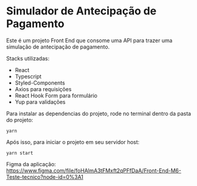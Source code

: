# Simulador de Antecipação de Pagamento

Este é um projeto Front End que consome uma API para trazer uma simulação de antecipação de pagamento.

Stacks utilizadas:

<ul>
<li>React</li>
<li>Typescript</li>
<li>Styled-Components</li>
<li>Axios para requisições</li>
<li>React Hook Form para formulário</li>
<li>Yup para validações</li>
</ul>

Para instalar as dependencias do projeto, rode no terminal dentro da pasta do projeto:

`yarn`

Após isso, para iniciar o projeto em seu servidor host:

`yarn start`

Figma da aplicação: https://www.figma.com/file/foHAlmA3tFMxft2qPFfDaA/Front-End-M6-Teste-tecnico?node-id=0%3A1
